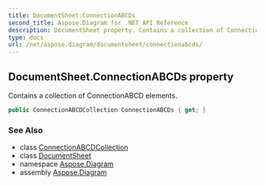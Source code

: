 ```yaml
---
title: DocumentSheet.ConnectionABCDs
second_title: Aspose.Diagram for .NET API Reference
description: DocumentSheet property. Contains a collection of ConnectionABCD elements
type: docs
url: /net/aspose.diagram/documentsheet/connectionabcds/
---
```

## DocumentSheet.ConnectionABCDs property

Contains a collection of ConnectionABCD elements.

```csharp
public ConnectionABCDCollection ConnectionABCDs { get; }
```

### See Also

* class [ConnectionABCDCollection](../../connectionabcdcollection/)
* class [DocumentSheet](../)
* namespace [Aspose.Diagram](../../documentsheet/)
* assembly [Aspose.Diagram](../../../)


